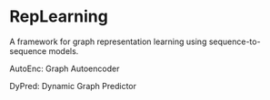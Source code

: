 # RepLearning

A framework for graph representation learning using sequence-to-sequence models.

AutoEnc: Graph Autoencoder

DyPred: Dynamic Graph Predictor

